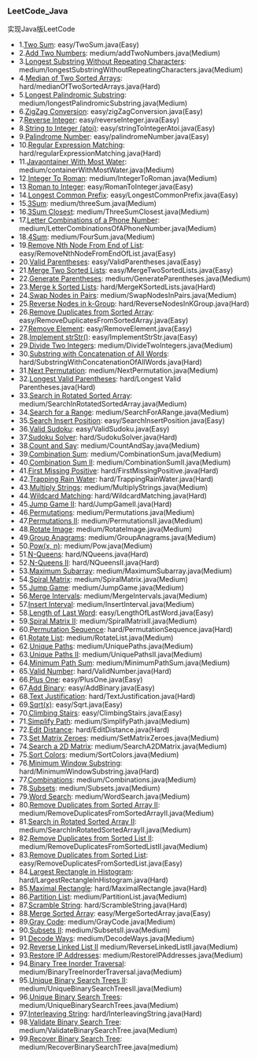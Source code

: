 ### LeetCode_Java
实现Java版LeetCode

* 1.[Two Sum](https://leetcode.com/problems/two-sum/): easy/TwoSum.java(Easy)
* 2.[Add Two Numbers](https://leetcode.com/problems/add-two-numbers/): medium/addTwoNumbers.java(Medium)
* 3.[Longest Substring Without Repeating Characters](https://leetcode.com/problems/longest-substring-without-repeating-characters/): medium/longestSubstringWithoutRepeatingCharacters.java(Medium)
* 4.[Median of Two Sorted Arrays](https://leetcode.com/problems/median-of-two-sorted-arrays/): hard/medianOfTwoSortedArrays.java(Hard)
* 5.[Longest Palindromic Substring](https://leetcode.com/problems/longest-palindromic-substring/): medium/longestPalindromicSubstring.java(Medium)
* 6.[ZigZag Conversion](https://leetcode.com/problems/zigzag-conversion/): easy/zigZagConversion.java(Easy)
* 7.[Reverse Integer](https://leetcode.com/problems/reverse-integer/): easy/reverseInteger.java(Easy)
* 8.[String to Integer (atoi)](https://leetcode.com/problems/string-to-integer-atoi/): easy/stringToIntegerAtoi.java(Easy)
* 9.[Palindrome Number](https://leetcode.com/problems/palindrome-number/): easy/palindromeNumber.java(Easy)
* 10.[Regular Expression Matching](https://leetcode.com/problems/regular-expression-matching/): hard/regularExpressionMatching.java(Hard)
* 11.[Javaontainer With Most Water](https://leetcode.com/problems/container-with-most-water/): medium/containerWithMostWater.java(Medium)
* 12.[Integer To Roman](https://leetcode.com/problems/integer-to-roman/): medium/IntegerToRoman.java(Medium)
* 13.[Roman to Integer](https://leetcode.com/problems/roman-to-integer/): easy/RomanToInteger.java(Easy)
* 14.[Longest Common Prefix](https://leetcode.com/problems/longest-common-prefix/): easy/LongestCommonPrefix.java(Easy)
* 15.[3Sum](https://oj.leetcode.com/problems/3sum/): medium/threeSum.java(Medium)
* 16.[3Sum Closest](https://leetcode.com/problems/3sum-closest/): medium/ThreeSumClosest.java(Medium)
* 17.[Letter Combinations of a Phone Number](https://leetcode.com/problems/letter-combinations-of-a-phone-number/): medium/LetterCombinationsOfAPhoneNumber.java(Medium)
* 18.[4Sum](https://leetcode.com/problems/4sum/): medium/FourSum.java(Medium)
* 19.[Remove Nth Node From End of List](https://leetcode.com/problems/remove-nth-node-from-end-of-list/): easy/RemoveNthNodeFromEndOfList.java(Easy)
* 20.[Valid Parentheses](https://leetcode.com/problems/valid-parentheses/): easy/ValidParentheses.java(Easy)
* 21.[Merge Two Sorted Lists](https://leetcode.com/problems/merge-two-sorted-lists/): easy/MergeTwoSortedLists.java(Easy)
* 22.[Generate Parentheses](https://leetcode.com/problems/generate-parentheses/): medium/GenerateParentheses.java(Medium)
* 23.[Merge k Sorted Lists](https://leetcode.com/problems/merge-k-sorted-lists/): hard/MergeKSortedLists.java(Hard)
* 24.[Swap Nodes in Pairs](https://leetcode.com/problems/swap-nodes-in-pairs/): medium/SwapNodesInPairs.java(Medium)
* 25.[Reverse Nodes in k-Group](https://leetcode.com/problems/reverse-nodes-in-k-group/): hard/ReverseNodesInKGroup.java(Hard)
* 26.[Remove Duplicates from Sorted Array](https://leetcode.com/problems/remove-duplicates-from-sorted-array/): easy/RemoveDuplicatesFromSortedArray.java(Easy)
* 27.[Remove Element](https://leetcode.com/problems/remove-element/): easy/RemoveElement.java(Easy)
* 28.[Implement strStr()](https://leetcode.com/problems/implement-strstr/): easy/ImplementStrStr.java(Easy)
* 29.[Divide Two Integers](https://leetcode.com/problems/divide-two-integers/): medium/DivideTwoIntegers.java(Medium)
* 30.[Substring with Concatenation of All Words](https://leetcode.com/problems/substring-with-concatenation-of-all-words/): hard/SubstringWithConcatenationOfAllWords.java(Hard)
* 31.[Next Permutation](https://leetcode.com/problems/next-permutation/): medium/NextPermutation.java(Medium)
* 32.[Longest Valid Parentheses](https://leetcode.com/problems/longest-valid-parentheses/): hard/Longest Valid Parentheses.java(Hard)
* 33.[Search in Rotated Sorted Array](https://leetcode.com/problems/search-in-rotated-sorted-array/): medium/SearchInRotatedSortedArray.java(Medium)
* 34.[Search for a Range](https://leetcode.com/problems/search-for-a-range/): medium/SearchForARange.java(Medium)
* 35.[Search Insert Position](https://oj.leetcode.com/problems/search-insert-position/): easy/SearchInsertPosition.java(Easy)
* 36.[Valid Sudoku](https://leetcode.com/problems/valid-sudoku/): easy/ValidSudoku.java(Easy)
* 37.[Sudoku Solver](https://leetcode.com/problems/sudoku-solver/): hard/SudokuSolver.java(Hard)
* 38.[Count and Say](https://leetcode.com/problems/count-and-say/): medium/CountAndSay.java(Medium)
* 39.[Combination Sum](https://leetcode.com/problems/combination-sum/): medium/CombinationSum.java(Medium)
* 40.[Combination Sum II](https://leetcode.com/problems/combination-sum-ii/): medium/CombinationSumII.java(Medium)
* 41.[First Missing Positive](https://leetcode.com/problems/first-missing-positive/): hard/FirstMissingPositive.java(Hard)
* 42.[Trapping Rain Water](https://leetcode.com/problems/trapping-rain-water/): hard/TrappingRainWater.java(Hard)
* 43.[Multiply Strings](https://leetcode.com/problems/multiply-strings/): medium/MultiplyStrings.java(Medium)
* 44.[Wildcard Matching](https://leetcode.com/problems/wildcard-matching/): hard/WildcardMatching.java(Hard)
* 45.[Jump Game II](https://leetcode.com/problems/jump-game-ii/): hard/JumpGameII.java(Hard)
* 46.[Permutations](https://leetcode.com/problems/permutations/): medium/Permutations.java(Medium)
* 47.[Permutations II](https://leetcode.com/problems/permutations-ii/): medium/PermutationsII.java(Medium)
* 48.[Rotate Image](https://leetcode.com/problems/rotate-image/): medium/RotateImage.java(Medium)
* 49.[Group Anagrams](https://leetcode.com/problems/anagrams/): medium/GroupAnagrams.java(Medium)
* 50.[Pow(x, n)](https://leetcode.com/problems/powx-n/): medium/Pow.java(Medium)
* 51.[N-Queens](https://leetcode.com/problems/n-queens/): hard/NQueens.java(Hard)
* 52.[N-Queens II](https://leetcode.com/problems/n-queens-ii/): hard/NQueensII.java(Hard)
* 53.[Maximum Subarray](https://leetcode.com/problems/maximum-subarray/): medium/MaximumSubarray.java(Medium)
* 54.[Spiral Matrix](https://leetcode.com/problems/spiral-matrix/): medium/SpiralMatrix.java(Medium)
* 55.[Jump Game](https://leetcode.com/problems/jump-game/): medium/JumpGame.java(Medium)
* 56.[Merge Intervals](https://leetcode.com/problems/merge-intervals/): medium/MergeIntervals.java(Medium)
* 57.[Insert Interval](https://leetcode.com/problems/insert-interval/): medium/InsertInterval.java(Medium)
* 58.[Length of Last Word](https://leetcode.com/problems/length-of-last-word/): easy/LengthOfLastWord.java(Easy)
* 59.[Spiral Matrix II](https://leetcode.com/problems/spiral-matrix-ii/): medium/SpiralMatrixII.java(Medium)
* 60.[Permutation Sequence](https://leetcode.com/problems/permutation-sequence/): hard/PermutationSequence.java(Hard)
* 61.[Rotate List](https://leetcode.com/problems/rotate-list/): medium/RotateList.java(Medium)
* 62.[Unique Paths](https://leetcode.com/problems/unique-paths/): medium/UniquePaths.java(Medium)
* 63.[Unique Paths II](https://leetcode.com/problems/unique-paths-ii/): medium/UniquePathsII.java(Medium)
* 64.[Minimum Path Sum](https://leetcode.com/problems/minimum-path-sum/): medium/MinimumPathSum.java(Medium)
* 65.[Valid Number](https://leetcode.com/problems/valid-number/): hard/ValidNumber.java(Hard)
* 66.[Plus One](https://leetcode.com/problems/plus-one/): easy/PlusOne.java(Easy)
* 67.[Add Binary](https://leetcode.com/problems/add-binary/): easy/AddBinary.java(Easy)
* 68.[Text Justification](https://leetcode.com/problems/text-justification/): hard/TextJustification.java(Hard)
* 69.[Sqrt(x)](https://leetcode.com/problems/sqrtx/): easy/Sqrt.java(Easy)
* 70.[Climbing Stairs](https://leetcode.com/problems/climbing-stairs/): easy/ClimbingStairs.java(Easy)
* 71.[Simplify Path](https://leetcode.com/problems/simplify-path/): medium/SimplifyPath.java(Medium)
* 72.[Edit Distance](https://leetcode.com/problems/edit-distance/): hard/EditDistance.java(Hard)
* 73.[Set Matrix Zeroes](https://leetcode.com/problems/set-matrix-zeroes/): medium/SetMatrixZeroes.java(Medium)
* 74.[Search a 2D Matrix](https://leetcode.com/problems/search-a-2d-matrix/): medium/SearchA2DMatrix.java(Medium)
* 75.[Sort Colors](https://leetcode.com/problems/sort-colors/): medium/SortColors.java(Medium)
* 76.[Minimum Window Substring](https://leetcode.com/problems/minimum-window-substring/): hard/MinimumWindowSubstring.java(Hard)
* 77.[Combinations](https://leetcode.com/problems/combinations/): medium/Combinations.java(Medium)
* 78.[Subsets](https://leetcode.com/problems/subsets/): medium/Subsets.java(Medium)
* 79.[Word Search](https://leetcode.com/problems/word-search/): medium/WordSearch.java(Medium)
* 80.[Remove Duplicates from Sorted Array II](https://leetcode.com/problems/remove-duplicates-from-sorted-array-ii/): medium/RemoveDuplicatesFromSortedArrayII.java(Medium)
* 81.[Search in Rotated Sorted Array II](https://leetcode.com/problems/search-in-rotated-sorted-array-ii/): medium/SearchInRotatedSortedArrayII.java(Medium)
* 82.[Remove Duplicates from Sorted List II](https://leetcode.com/problems/remove-duplicates-from-sorted-list-ii/): medium/RemoveDuplicatesFromSortedListII.java(Medium)
* 83.[Remove Duplicates from Sorted List](https://leetcode.com/problems/remove-duplicates-from-sorted-list/): easy/RemoveDuplicatesFromSortedList.java(Easy)
* 84.[Largest Rectangle in Histogram](https://leetcode.com/problems/largest-rectangle-in-histogram/): hard/LargestRectangleInHistogram.java(Hard)
* 85.[Maximal Rectangle](https://leetcode.com/problems/maximal-rectangle/): hard/MaximalRectangle.java(Hard)
* 86.[Partition List](https://leetcode.com/problems/partition-list/): medium/PartitionList.java(Medium)
* 87.[Scramble String](https://leetcode.com/problems/scramble-string/): hard/ScrambleString.java(Hard)
* 88.[Merge Sorted Array](https://leetcode.com/problems/merge-sorted-array/): easy/MergeSortedArray.java(Easy)
* 89.[Gray Code](https://leetcode.com/problems/gray-code/): medium/GrayCode.java(Medium)
* 90.[Subsets II](https://leetcode.com/problems/subsets-ii/): medium/SubsetsII.java(Medium)
* 91.[Decode Ways](https://leetcode.com/problems/decode-ways/): medium/DecodeWays.java(Medium)
* 92.[Reverse Linked List II](https://leetcode.com/problems/reverse-linked-list-ii/) medium/ReverseLinkedListII.java(Medium)
* 93.[Restore IP Addresses](https://leetcode.com/problems/restore-ip-addresses/): medium/RestoreIPAddresses.java(Medium)
* 94.[Binary Tree Inorder Traversal](https://leetcode.com/problems/binary-tree-inorder-traversal/): medium/BinaryTreeInorderTraversal.java(Medium)
* 95.[Unique Binary Search Trees II](https://oj.leetcode.com/problems/unique-binary-search-trees-ii/): medium/UniqueBinarySearchTreesII.java(Medium)
* 96.[Unique Binary Search Trees](https://oj.leetcode.com/problems/unique-binary-search-trees/): medium/UniqueBinarySearchTrees.java(Medium)
* 97.[Interleaving String](https://leetcode.com/problems/interleaving-string/): hard/InterleavingString.java(Hard)
* 98.[Validate Binary Search Tree](https://leetcode.com/problems/validate-binary-search-tree/): medium/ValidateBinarySearchTree.java(Medium)
* 99.[Recover Binary Search Tree](https://oj.leetcode.com/problems/recover-binary-search-tree/): medium/RecoverBinarySearchTree.java(medium)
